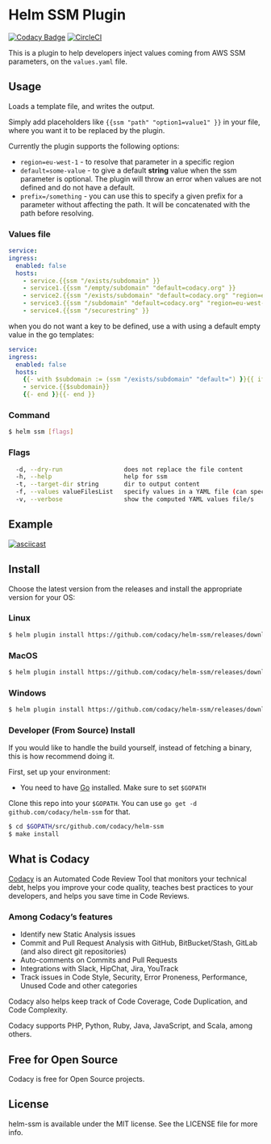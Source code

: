 # Helm SSM Plugin

[![Codacy Badge](https://api.codacy.com/project/badge/Grade/d3cd080edd8644e085f2f8adfd43510c)](https://www.codacy.com?utm_source=github.com&amp;utm_medium=referral&amp;utm_content=codacy/helm-ssm&amp;utm_campaign=Badge_Grade)
[![CircleCI](https://circleci.com/gh/codacy/helm-ssm.svg?style=svg)](https://circleci.com/gh/codacy/helm-ssm)

This is a plugin to help developers inject values coming from AWS SSM
parameters, on the `values.yaml` file.

## Usage

Loads a template file,  and writes the output.

Simply add placeholders like `{{ssm "path" "option1=value1" }}` in your
file, where you want it to be replaced by the plugin.

Currently the plugin supports the following options:

- `region=eu-west-1` - to resolve that parameter in a specific region
- `default=some-value` - to give a default **string** value when the ssm parameter is optional. The plugin will throw an error when values are not defined and do not have a default.
- `prefix=/something` - you can use this to specify a given prefix for a parameter without affecting the path. It will be concatenated with the path before resolving.

### Values file

```yaml
service:
ingress:
  enabled: false
  hosts:
    - service.{{ssm "/exists/subdomain" }}
    - service1.{{ssm "/empty/subdomain" "default=codacy.org" }}
    - service2.{{ssm "/exists/subdomain" "default=codacy.org" "region=eu-west-1" }}
    - service3.{{ssm "/subdomain" "default=codacy.org" "region=eu-west-1" "prefix=/empty" }}
    - service4.{{ssm "/securestring" }}

```

when you do not want a key to be defined, use a with using a default empty value in the go templates:

```yaml
service:
ingress:
  enabled: false
  hosts:
    {{- with $subdomain := (ssm "/exists/subdomain" "default=") }}{{ if $subdomain }}
    - service.{{$subdomain}}
    {{- end }}{{- end }}

```

### Command

```sh
$ helm ssm [flags]
```

### Flags

```sh
  -d, --dry-run                 does not replace the file content
  -h, --help                    help for ssm
  -t, --target-dir string       dir to output content
  -f, --values valueFilesList   specify values in a YAML file (can specify multiple) (default [])
  -v, --verbose                 show the computed YAML values file/s
```

## Example

[![asciicast](https://asciinema.org/a/c2zut95zzbiKyk5gJov67bxsP.svg)](https://asciinema.org/a/c2zut95zzbiKyk5gJov67bxsP?t=1)

## Install

Choose the latest version from the releases and install the
appropriate version for your OS:

### Linux

```sh
$ helm plugin install https://github.com/codacy/helm-ssm/releases/download/latest/helm-ssm-linux.tgz
```

### MacOS

```sh
$ helm plugin install https://github.com/codacy/helm-ssm/releases/download/latest/helm-ssm-macos.tgz
```

### Windows

```sh
$ helm plugin install https://github.com/codacy/helm-ssm/releases/download/latest/helm-ssm-windows.tgz
```

### Developer (From Source) Install

If you would like to handle the build yourself, instead of fetching a binary,
this is how recommend doing it.

First, set up your environment:

- You need to have [Go](http://golang.org) installed. Make sure to set `$GOPATH`

Clone this repo into your `$GOPATH`. You can use `go get -d github.com/codacy/helm-ssm`
for that.

```sh
$ cd $GOPATH/src/github.com/codacy/helm-ssm
$ make install
```

## What is Codacy

[Codacy](https://www.codacy.com/) is an Automated Code Review Tool that monitors your technical debt, helps you improve your code quality, teaches best practices to your developers, and helps you save time in Code Reviews.

### Among Codacy’s features

- Identify new Static Analysis issues
- Commit and Pull Request Analysis with GitHub, BitBucket/Stash, GitLab (and also direct git repositories)
- Auto-comments on Commits and Pull Requests
- Integrations with Slack, HipChat, Jira, YouTrack
- Track issues in Code Style, Security, Error Proneness, Performance, Unused Code and other categories

Codacy also helps keep track of Code Coverage, Code Duplication, and Code Complexity.

Codacy supports PHP, Python, Ruby, Java, JavaScript, and Scala, among others.

## Free for Open Source

Codacy is free for Open Source projects.

## License

helm-ssm is available under the MIT license. See the LICENSE file for more info.
